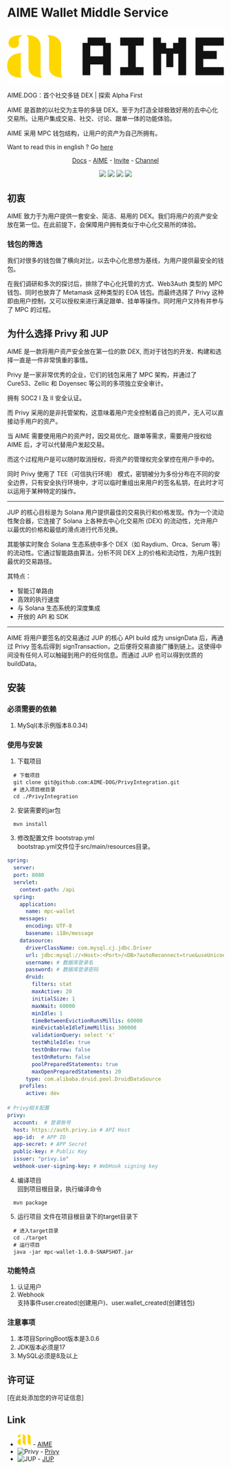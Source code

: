 # AIME Wallet Middle Service
<img src="/.assets/LOGO+AIME-light.png" alt="AIME" style="zoom: 50%;" align="center"/>



AIME.DOG：首个社交多链 DEX | 探索 Alpha First

AIME 是首款的以社交为主导的多链 DEX。至于为打造全球极致好用的去中心化交易所。让用户集成交易、社交、讨论、跟单一体的功能体验。

AIME 采用 MPC 钱包结构，让用户的资产为自己所拥有。





Want to read this in english ? Go [here](/README.md)

<p align="center">
  <a href="https://docs.aime.dog/">Docs</a> - <a href="https://aime.dog/">AIME</a> - <a href="https://aime.dog/invite">Invite</a> - <a href="https://aime.dog/channel">Channel</a>
</p>

<p align="center">
    <img src ="https://img.shields.io/badge/version-0.1.0-blueviolet.svg"/>
    <img src ="https://img.shields.io/badge/platform-linux|macos-yellow.svg"/>
    <img src ="https://img.shields.io/badge/database-mysql|8.0+-orange.svg"/>
    <img src ="https://img.shields.io/badge/java-17-blue.svg" />
</p>


## 初衷

AIME 致力于为用户提供一套安全、简洁、易用的 DEX。我们将用户的资产安全放在第一位。在此前提下，会保障用户拥有类似于中心化交易所的体验。



### 钱包的筛选

我们对很多的钱包做了横向对比，以去中心化思想为基线，为用户提供最安全的钱包。

在我们调研和多次的探讨后，排除了中心化托管的方式、Web3Auth 类型的 MPC 钱包、同时也放弃了 Metamask 这种类型的 EOA 钱包。而最终选择了 Privy 这种即由用户控制，又可以授权来进行满足跟单、挂单等操作。同时用户又持有并参与了 MPC 的过程。



## 为什么选择 Privy 和 JUP

AIME 是一款将用户资产安全放在第一位的款 DEX, 而对于钱包的开发、构建和选择一直是一件非常慎重的事情。

Privy 是一家非常优秀的企业，它们的钱包采用了 MPC 架构，并通过了 Cure53、Zellic 和 Doyensec 等公司的多项独立安全审计。

拥有 SOC2 I 及 II 安全认证。

而 Privy 采用的是非托管架构，这意味着用户完全控制着自己的资产，无人可以直接动手用户的资产。

当 AIME 需要使用用户的资产时，因交易优化、跟单等需求，需要用户授权给 AIME 后，才可以代替用户发起交易。

而这个过程用户是可以随时取消授权，将资产的管理权完全掌控在用户手中的。

同时 Privy 使用了 TEE（可信执行环境） 模式，密钥被分为多份分布在不同的安全边界，只有安全执行环境中，才可以临时重组出来用户的签名私钥，在此时才可以运用于某种特定的操作。

------

JUP 的核心目标是为 Solana 用户提供最佳的交易执行和价格发现。作为一个流动性聚合器，它连接了 Solana 上各种去中心化交易所 (DEX) 的流动性，允许用户以最优的价格和最低的滑点进行代币兑换。

其能够实时聚合 Solana 生态系统中多个 DEX（如 Raydium、Orca、Serum 等）的流动性。它通过智能路由算法，分析不同 DEX 上的价格和流动性，为用户找到最优的交易路径。

其特点：

* 智能订单路由
* 高效的执行速度
* 与 Solana 生态系统的深度集成
* 开放的 API 和 SDK

------

AIME 将用户要签名的交易通过 JUP 的核心 API  build 成为 unsignData 后，再通过 Privy 签名后得到 signTransaction，之后便将交易直接广播到链上。这使得中间没有任何人可以触碰到用户的任何信息。而通过 JUP 也可以得到优质的 buildData。





## 安装

### 必须需要的依赖
1. MySql(本示例版本8.0.34)



### 使用与安装
1. 下载项目
```shell
  # 下载项目
  git clone git@github.com:AIME-DOG/PrivyIntegration.git
  # 进入项目根目录
  cd ./PrivyIntegration
```
2. 安装需要的jar包
```shell
  mvn install
```
3. 修改配置文件 bootstrap.yml  
   bootstrap.yml文件位于src/main/resources目录。
```yaml
spring: 
  server:
  port: 8080
  servlet:
    context-path: /api
  spring:
    application:
      name: mpc-wallet
    messages:
      encoding: UTF-8
      basename: i18n/message
    datasource:
      driverClassName: com.mysql.cj.jdbc.Driver
      url: jdbc:mysql://<Host>:<Port>/<DB>?autoReconnect=true&useUnicode=true&characterEncoding=UTF-8&serverTimezone=UTC&useAffectedRows=true
      username: # 数据库登录名
      password: # 数据库登录密码
      druid:
        filters: stat
        maxActive: 20
        initialSize: 1
        maxWait: 60000
        minIdle: 1
        timeBetweenEvictionRunsMillis: 60000
        minEvictableIdleTimeMillis: 300000
        validationQuery: select 'x'
        testWhileIdle: true
        testOnBorrow: false
        testOnReturn: false
        poolPreparedStatements: true
        maxOpenPreparedStatements: 20
      type: com.alibaba.druid.pool.DruidDataSource
    profiles:
      active: dev

# Privy相关配置
privy:
  account:  # 登录账号
  host: https://auth.privy.io # API Host
  app-id:  # APP ID
  app-secret: # APP Secret
  public-key: # Public Key
  issuer: "privy.io"
  webhook-user-signing-key: # WebHook signing key
```
4. 编译项目  
   回到项目根目录，执行编译命令
```shell
  mvn package
```
5. 运行项目
   文件在项目根目录下的target目录下
```shell
  # 进入target目录
  cd ./target
  # 运行项目
  java -jar mpc-wallet-1.0.0-SNAPSHOT.jar
```


### 功能特点
1. 认证用户
2. Webhook  
   支持事件user.created(创建用户)、user.wallet_created(创建钱包)

### 注意事项
1. 本项目SpringBoot版本是3.0.6
2. JDK版本必须是17
3. MySQL必须是8及以上

## 许可证

[在此处添加您的许可证信息]

## Link

* <img src="/.assets/LOGO.png" alt="aime" width="32px" /> - [AIME](https://aime.dog)
* <img src="https://framerusercontent.com/images/oPqxoNxeHrQ9qgbjTUGuANdXdQ.png" alt="Privy" width="32px" /> - [Privy](https://www.privy.io/)
* <img src="https://dev.jup.ag/img/jupiter-logo.svg" alt="JUP" width="32px" /> - [JUP](https://dev.jup.ag/docs/)

